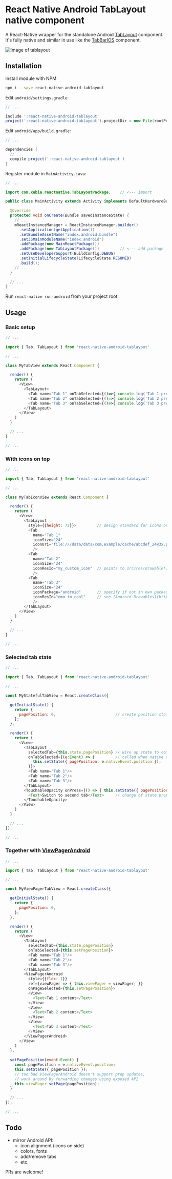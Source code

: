 # React Native Android TabLayout native component

A React-Native wrapper for the standalone Android 
[TabLayout](http://developer.android.com/reference/android/support/design/widget/TabLayout.html) component. It's fully 
native and similar in use like the [TabBarIOS](https://facebook.github.io/react-native/docs/tabbarios.html) component. 

![Image of tablayout](https://i.imgur.com/qWOWugu.gif)

## Installation

Install module with NPM

```bash
npm i --save react-native-android-tablayout
```
    
Edit `android/settings.gradle`:

```gradle
// ...

include ':react-native-android-tablayout'
project(':react-native-android-tablayout').projectDir = new File(rootProject.projectDir, '../node_modules/react-native-android-tablayout/android')
```

Edit `android/app/build.gradle`:

```gradle
// ...

dependencies {
  // ...
  compile project(':react-native-android-tablayout')
}
```

Register module in `MainActivity.java`:

```java
// ...

import com.xebia.reactnative.TabLayoutPackage;    // <--- import

public class MainActivity extends Activity implements DefaultHardwareBackBtnHandler {

  @Override
  protected void onCreate(Bundle savedInstanceState) {
    // ...
    mReactInstanceManager = ReactInstanceManager.builder()
      .setApplication(getApplication())
      .setBundleAssetName("index.android.bundle")
      .setJSMainModuleName("index.android")
      .addPackage(new MainReactPackage())
      .addPackage(new TabLayoutPackage())         // <--- add package
      .setUseDeveloperSupport(BuildConfig.DEBUG)
      .setInitialLifecycleState(LifecycleState.RESUMED)
      .build();
    // ...
  }

  // ...
}
```

Run `react-native run-android` from your project root.

## Usage

### Basic setup

```js
// ...

import { Tab, TabLayout } from 'react-native-android-tablayout'

// ...

class MyTabView extends React.Component {

  render() {
    return (
      <View>
        <TabLayout>
          <Tab name="Tab 1" onTabSelected={()=>{ console.log('Tab 1 pressed') }}/>
          <Tab name="Tab 2" onTabSelected={()=>{ console.log('Tab 2 pressed') }}/>
          <Tab name="Tab 3" onTabSelected={()=>{ console.log('Tab 3 pressed') }}/>
        </TabLayout>
      </View>
    )
  }

  // ...
}

// ...

```

### With icons on top

```js
// ...

import { Tab, TabLayout } from 'react-native-android-tablayout'

// ...

class MyTabIconView extends React.Component {

  render() {
    return (
      <View>
        <TabLayout 
          style={{height: 72}}>         // design standard for icons on top
          <Tab 
            name="Tab 1" 
            iconSize="24"                                                  // design standard for icons on top
            iconUri="file:///data/data/com.example/cache/abcdef_24@3x.png" // only file:// support for local paths
            />
          <Tab 
            name="Tab 2"
            iconSize="24"
            iconResId="my_custom_icon"  // points to src/res/drawable*/my_custom_icon.*
            />
          <Tab 
            name="Tab 3"
            iconSize="24"
            iconPackage="android"       // specify if not in own package; use 'android' for platform packaged resources
            iconResId="emo_im_cool"     // see [Android Drawables](http://androiddrawables.com)
            />
        </TabLayout>
      </View>
    )
  }

  // ...
}

// ...

```

### Selected tab state

```js
// ...

import { Tab, TabLayout } from 'react-native-android-tablayout'

// ...

const MyStatefulTabView = React.createClass({

  getInitialState() {
    return {
      pagePosition: 0,                          // create position state, position is 0-based
    };
  },

  render() {
    return (
      <View>
        <TabLayout
          selectedTab={this.state.pagePosition} // wire up state to component
          onTabSelected={(e:Event) => {         // called when native component changes state
            this.setState({ pagePosition: e.nativeEvent.position }); 
          }}>
          <Tab name="Tab 1"/>
          <Tab name="Tab 2"/>
          <Tab name="Tab 3"/>
        </TabLayout>
        <TouchableOpacity onPress={() => { this.setState({ pagePosition: 1 }); }}>
          <Text>Switch to second tab</Text>     // change of state propagates to component
        </TouchableOpacity>
      </View>
    )
  }

  // ...
});

// ...

```

### Together with [ViewPagerAndroid](https://facebook.github.io/react-native/docs/viewpagerandroid.html)

```js
// ...

import { Tab, TabLayout } from 'react-native-android-tablayout'

// ...

const MyViewPagerTabView = React.createClass({

  getInitialState() {
    return {
      pagePosition: 0,
    };
  },

  render() {
    return (
      <View>
        <TabLayout
          selectedTab={this.state.pagePosition}
          onTabSelected={this.setPagePosition}>
          <Tab name="Tab 1"/>
          <Tab name="Tab 2"/>
          <Tab name="Tab 3"/>
        </TabLayout>
        <ViewPagerAndroid
          style={{flex: 1}}
          ref={viewPager => { this.viewPager = viewPager; }}
          onPageSelected={this.setPagePosition}>
          <View>
            <Text>Tab 1 content</Text>
          </View>
          <View>
            <Text>Tab 2 content</Text>
          </View>
          <View>
            <Text>Tab 3 content</Text>
          </View>
        </ViewPagerAndroid>
      </View>
    )
  },
  
  setPagePosition(event:Event) {
    const pagePosition = e.nativeEvent.position;
    this.setState({ pagePosition });
    // too bad ViewPagerAndroid doesn't support prop updates,
    // work around by forwarding changes using exposed API
    this.viewPager.setPage(pagePosition);
  }

  // ...
});

// ...

```

## Todo

  * mirror Android API:
    * icon alignment (icons on side)
    * colors, fonts
    * add/remove tabs
    * etc.

PRs are welcome!
  
